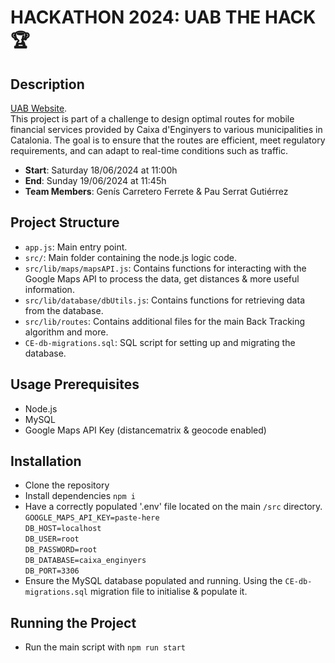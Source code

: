 # HACKATHON 2024: UAB THE HACK 🏆

## Description
[UAB Website](https://www.uab.cat/web/detall-de-noticia/uab-the-hack-on-es-resolen-reptes-reals-d-empreses-1345737380866.html?noticiaid=1345915849483).<br>This project is part of a challenge to design optimal routes for mobile financial services provided by Caixa d'Enginyers to various municipalities in Catalonia. The goal is to ensure that the routes are efficient, meet regulatory requirements, and can adapt to real-time conditions such as traffic.
- **Start**: Saturday 18/06/2024 at 11:00h
- **End**: Sunday 19/06/2024 at 11:45h
- **Team Members**: Genís Carretero Ferrete & Pau Serrat Gutiérrez

## Project Structure
- `app.js`: Main entry point.
- `src/`: Main folder containing the node.js logic code.
- `src/lib/maps/mapsAPI.js`: Contains functions for interacting with the Google Maps API to process the data, get distances & more useful information.
- `src/lib/database/dbUtils.js`: Contains functions for retrieving data from the database.
- `src/lib/routes`: Contains additional files for the main Back Tracking algorithm and more.
- `CE-db-migrations.sql`: SQL script for setting up and migrating the database.

## Usage Prerequisites
- Node.js
- MySQL
- Google Maps API Key (distancematrix & geocode enabled)

## Installation
- Clone the repository
- Install dependencies `npm i`
- Have a correctly populated '.env' file located on the main `/src` directory.<br>
`GOOGLE_MAPS_API_KEY=paste-here`<br>
`DB_HOST=localhost`<br>
`DB_USER=root`<br>
`DB_PASSWORD=root`<br>
`DB_DATABASE=caixa_enginyers`<br>
`DB_PORT=3306`<br>
- Ensure the MySQL database populated and running. Using the `CE-db-migrations.sql` migration file to initialise & populate it.

## Running the Project
- Run the main script with `npm run start`